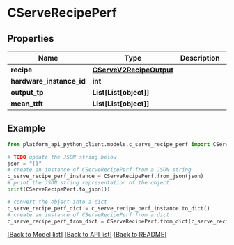 # CServeRecipePerf


## Properties

Name | Type | Description | Notes
------------ | ------------- | ------------- | -------------
**recipe** | [**CServeV2RecipeOutput**](CServeV2RecipeOutput.md) |  | 
**hardware_instance_id** | **int** |  | 
**output_tp** | **List[List[object]]** |  | 
**mean_ttft** | **List[List[object]]** |  | 

## Example

```python
from platform_api_python_client.models.c_serve_recipe_perf import CServeRecipePerf

# TODO update the JSON string below
json = "{}"
# create an instance of CServeRecipePerf from a JSON string
c_serve_recipe_perf_instance = CServeRecipePerf.from_json(json)
# print the JSON string representation of the object
print(CServeRecipePerf.to_json())

# convert the object into a dict
c_serve_recipe_perf_dict = c_serve_recipe_perf_instance.to_dict()
# create an instance of CServeRecipePerf from a dict
c_serve_recipe_perf_from_dict = CServeRecipePerf.from_dict(c_serve_recipe_perf_dict)
```
[[Back to Model list]](../README.md#documentation-for-models) [[Back to API list]](../README.md#documentation-for-api-endpoints) [[Back to README]](../README.md)


